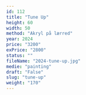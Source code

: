 ```yaml
---
id: 112
title: "Tune Up"
height: 60
width: 50
method: "Akryl på lærred"
year: 2024
price: "3200"
exPrice: "2800"
status: ""
fileName: "2024-tune-up.jpg"
medie: "painting"
draft: "False"
slug: "tune-up"
weight: "170"
---
```

